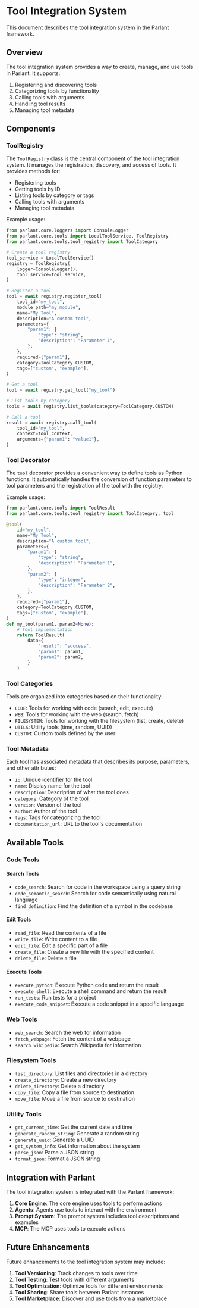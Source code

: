 # Tool Integration System

This document describes the tool integration system in the Parlant framework.

## Overview

The tool integration system provides a way to create, manage, and use tools in Parlant. It supports:

1. Registering and discovering tools
2. Categorizing tools by functionality
3. Calling tools with arguments
4. Handling tool results
5. Managing tool metadata

## Components

### ToolRegistry

The `ToolRegistry` class is the central component of the tool integration system. It manages the registration, discovery, and access of tools. It provides methods for:

- Registering tools
- Getting tools by ID
- Listing tools by category or tags
- Calling tools with arguments
- Managing tool metadata

Example usage:

```python
from parlant.core.loggers import ConsoleLogger
from parlant.core.tools import LocalToolService, ToolRegistry
from parlant.core.tools.tool_registry import ToolCategory

# Create a tool registry
tool_service = LocalToolService()
registry = ToolRegistry(
    logger=ConsoleLogger(),
    tool_service=tool_service,
)

# Register a tool
tool = await registry.register_tool(
    tool_id="my_tool",
    module_path="my_module",
    name="My Tool",
    description="A custom tool",
    parameters={
        "param1": {
            "type": "string",
            "description": "Parameter 1",
        },
    },
    required=["param1"],
    category=ToolCategory.CUSTOM,
    tags=["custom", "example"],
)

# Get a tool
tool = await registry.get_tool("my_tool")

# List tools by category
tools = await registry.list_tools(category=ToolCategory.CUSTOM)

# Call a tool
result = await registry.call_tool(
    tool_id="my_tool",
    context=tool_context,
    arguments={"param1": "value1"},
)
```

### Tool Decorator

The `tool` decorator provides a convenient way to define tools as Python functions. It automatically handles the conversion of function parameters to tool parameters and the registration of the tool with the registry.

Example usage:

```python
from parlant.core.tools import ToolResult
from parlant.core.tools.tool_registry import ToolCategory, tool

@tool(
    id="my_tool",
    name="My Tool",
    description="A custom tool",
    parameters={
        "param1": {
            "type": "string",
            "description": "Parameter 1",
        },
        "param2": {
            "type": "integer",
            "description": "Parameter 2",
        },
    },
    required=["param1"],
    category=ToolCategory.CUSTOM,
    tags=["custom", "example"],
)
def my_tool(param1, param2=None):
    # Tool implementation
    return ToolResult(
        data={
            "result": "success",
            "param1": param1,
            "param2": param2,
        }
    )
```

### Tool Categories

Tools are organized into categories based on their functionality:

- `CODE`: Tools for working with code (search, edit, execute)
- `WEB`: Tools for working with the web (search, fetch)
- `FILESYSTEM`: Tools for working with the filesystem (list, create, delete)
- `UTILS`: Utility tools (time, random, UUID)
- `CUSTOM`: Custom tools defined by the user

### Tool Metadata

Each tool has associated metadata that describes its purpose, parameters, and other attributes:

- `id`: Unique identifier for the tool
- `name`: Display name for the tool
- `description`: Description of what the tool does
- `category`: Category of the tool
- `version`: Version of the tool
- `author`: Author of the tool
- `tags`: Tags for categorizing the tool
- `documentation_url`: URL to the tool's documentation

## Available Tools

### Code Tools

#### Search Tools

- `code_search`: Search for code in the workspace using a query string
- `code_semantic_search`: Search for code semantically using natural language
- `find_definition`: Find the definition of a symbol in the codebase

#### Edit Tools

- `read_file`: Read the contents of a file
- `write_file`: Write content to a file
- `edit_file`: Edit a specific part of a file
- `create_file`: Create a new file with the specified content
- `delete_file`: Delete a file

#### Execute Tools

- `execute_python`: Execute Python code and return the result
- `execute_shell`: Execute a shell command and return the result
- `run_tests`: Run tests for a project
- `execute_code_snippet`: Execute a code snippet in a specific language

### Web Tools

- `web_search`: Search the web for information
- `fetch_webpage`: Fetch the content of a webpage
- `search_wikipedia`: Search Wikipedia for information

### Filesystem Tools

- `list_directory`: List files and directories in a directory
- `create_directory`: Create a new directory
- `delete_directory`: Delete a directory
- `copy_file`: Copy a file from source to destination
- `move_file`: Move a file from source to destination

### Utility Tools

- `get_current_time`: Get the current date and time
- `generate_random_string`: Generate a random string
- `generate_uuid`: Generate a UUID
- `get_system_info`: Get information about the system
- `parse_json`: Parse a JSON string
- `format_json`: Format a JSON string

## Integration with Parlant

The tool integration system is integrated with the Parlant framework:

1. **Core Engine**: The core engine uses tools to perform actions
2. **Agents**: Agents use tools to interact with the environment
3. **Prompt System**: The prompt system includes tool descriptions and examples
4. **MCP**: The MCP uses tools to execute actions

## Future Enhancements

Future enhancements to the tool integration system may include:

1. **Tool Versioning**: Track changes to tools over time
2. **Tool Testing**: Test tools with different arguments
3. **Tool Optimization**: Optimize tools for different environments
4. **Tool Sharing**: Share tools between Parlant instances
5. **Tool Marketplace**: Discover and use tools from a marketplace
